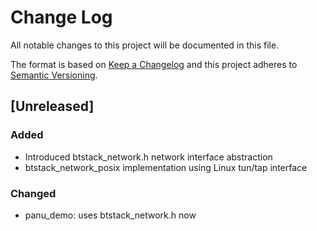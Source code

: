 # Change Log
All notable changes to this project will be documented in this file.

The format is based on [Keep a Changelog](http://keepachangelog.com/en/1.0.0/)
and this project adheres to [Semantic Versioning](http://semver.org/spec/v2.0.0.html).

## [Unreleased]

### Added
- Introduced btstack_network.h network interface abstraction
- btstack_network_posix implementation using Linux tun/tap interface

### Changed
- panu_demo: uses btstack_network.h now


